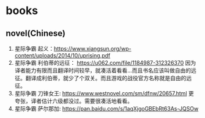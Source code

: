# books

## novel(Chinese)

1. 星际争霸 起义：https://www.xiangsun.org/wp-content/uploads/2014/10/uprising.pdf
2. 星际争霸 利伯蒂的远征： https://u062.com/file/1184987-312326370 因为译者能力有限而且翻译时间较早，就凑活着看看...而且书名应该叫做自由的远征。翻译成利伯蒂，就少了个双关。而且游戏的战役官方名称就是自由的远征。
3. 星际争霸 刀锋女王: https://www.westnovel.com/sm/dfnw/20657.html 更夸张，译者估计六级都没过。需要很凑活地看看。
4. 星际争霸 萨尔那加: https://pan.baidu.com/s/1aqXjgoGBEbRt63As-JQSOw 
